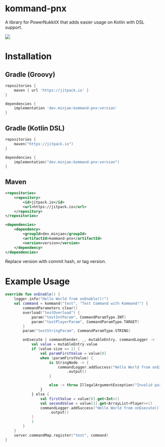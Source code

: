 # kommand-pnx
A library for PowerNukkitX that adds easier usage on Kotlin with DSL support.

[![](https://jitpack.io/v/dev.minjae/kommand-pnx.svg)](https://jitpack.io/#dev.minjae/kommand-pnx)
# Installation
## Gradle (Groovy)
```groovy
repositories {
    maven { url 'https://jitpack.io' }
}

dependencies {
    implementation 'dev.minjae:kommand-pnx:version'
}
```
## Gradle (Kotlin DSL)
```kotlin
repositories {
    maven("https://jitpack.io")
}

dependencies {
    implementation("dev.minjae:kommand-pnx:version")
}
```

## Maven
```xml
<repositories>
    <repository>
        <id>jitpack.io</id>
        <url>https://jitpack.io</url> 
    </repository>
</repositories>

<dependencies>
    <dependency>
        <groupId>dev.minjae</groupId>
        <artifactId>kommand-pnx</artifactId>
        <version>version</version>
    </dependency>
</dependencies>
```
Replace version with commit hash, or tag version.

# Example Usage
```kotlin
override fun onEnable() {
    logger.info("Hello World from onEnable()!")
    val command = kommand("test", "Test Command with Kommand!") {
        commandParameters.clear()
        overload("testOverload") {
            param("testIntParam", CommandParamType.INT)
            param("testPlayerParam", CommandParamType.TARGET)
        }
        param("testStringParam", CommandParamType.STRING)

        onExecute { commandSender, _, mutableEntry, commandLogger ->
            val value = mutableEntry.value
            if (value.size == 1) {
                val paramFirstValue = value[0]
                when (paramFirstValue) {
                    is StringNode -> {
                        commandLogger.addSuccess("Hello World from onExecute()! ${paramFirstValue.get<String>()}")
                            .output()
                    }

                    else -> throw IllegalArgumentException("Invalid paramFirstValue type: ${paramFirstValue::class.simpleName}")
                }
            } else {
                val firstValue = value[0].get<Int>()
                val secondValue = value[1].get<ArrayList<Player>>()
                commandLogger.addSuccess("Hello World from onExecute()! $firstValue, ${secondValue.firstOrNull()?.name ?: ""}")
                    .output()
            }
            1
        }
    }
    server.commandMap.register("test", command)
}

```